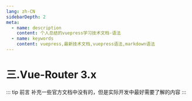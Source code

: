 ```yaml
---
lang: zh-CN
sidebarDepth: 2
meta:
  - name: description
    content: 个人总结的vuepress学习技术文档-语法
  - name: keywords
    content: vuepress,最新技术文档,vuepress语法,markdown语法
---
```


# 三.Vue-Router 3.x

::: tip 前言
补充一些官方文档中没有的，但是实际开发中最好需要了解的内容
:::
